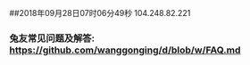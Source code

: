 ##2018年09月28日07时06分49秒 104.248.82.221
### 兔友常见问题及解答: https://github.com/wanggonging/d/blob/w/FAQ.md
